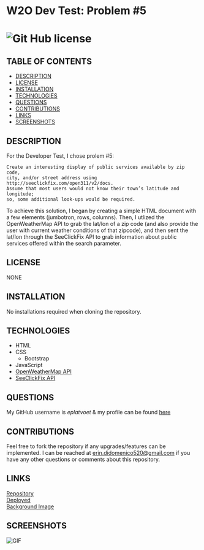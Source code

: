 # W2O Dev Test: Problem #5 
# ![Git Hub license](https://img.shields.io/badge/License-Unlicensed-blue.svg)

## TABLE OF CONTENTS
- [DESCRIPTION](#DESCRIPTION)  
- [LICENSE](#LICENSE)  
- [INSTALLATION](#INSTALLATION)  
- [TECHNOLOGIES](#TECHNOLOGIES)  
- [QUESTIONS](#QUESTIONS)  
- [CONTRIBUTIONS](#CONTRIBUTIONS)
- [LINKS](#LINKS)  
- [SCREENSHOTS](#SCREENSHOTS)  

## DESCRIPTION  
For the Developer Test, I chose prolem #5:
```````````````
Create an interesting display of public services available by zip code,  
city, and/or street address using http://seeclickfix.com/open311/v2/docs.  
Assume that most users would not know their town’s latitude and longitude;  
so, some additional look-ups would be required.
```````````````
To achieve this solution, I began by creating a simple HTML document with a few elements (jumbotron, rows, columns). Then, I utlized the OpenWeatherMap API to grab the lat/lon of a zip code (and also provide the user with current weather conditions of that zipcode), and then sent the lat/lon through the SeeClickFix API to grab information about public services offered within the search parameter.  

## LICENSE
NONE

## INSTALLATION
No installations required when cloning the repository.  

## TECHNOLOGIES
- HTML  
- CSS  
    - Bootstrap  
- JavaScript  
- [OpenWeatherMap API](https://openweathermap.org/api)  
- [SeeClickFix API](https://seeclickfix.com/open311/v2/docs)

## QUESTIONS 
My GitHub username is *eplatvoet* & my profile can be found [here](https://github.com/eplatvoet) 

## CONTRIBUTIONS
Feel free to fork the repository if any upgrades/features can be implemented. I can be reached at erin.didomenico520@gmail.com if you have any other questions or comments about this repository.

## LINKS
[Repository](https://github.com/eplatvoet/w2oDevTest)  
[Deployed](https://eplatvoet.github.io/w2oDevTest/)  
[Background Image](https://seeclickfix.com/assets/marketing_homepage/marketing/home-phone-cityscape-a2886df88a9685a985dcdb5c29b7620a64462096c1dd5d2402524a6897a76056.png)

## SCREENSHOTS
![GIF](assets/screencastify.gif)
